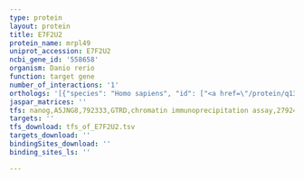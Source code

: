 ```yaml
---
type: protein
layout: protein
title: E7F2U2
protein_name: mrpl49
uniprot_accession: E7F2U2
ncbi_gene_id: '558658'
organism: Danio rerio
function: target gene
number_of_interactions: '1'
orthologs: '[{"species": "Homo sapiens", "id": ["<a href=\"/protein/q13405\">Q13405</a>"]}, {"species": "Mus musculus", "id": ["<a href=\"/protein/q9cq40\">Q9CQ40</a>"]}, {"species": "Rattus norvegicus", "id": ["<a href=\"/protein/q7tp77\">Q7TP77</a>"]}, {"species": "Drosophila melanogaster", "id": ["<a href=\"/protein/q9vyi3\">Q9VYI3</a>"]}, {"species": "Caenorhabditis elegans", "id": ["<a href=\"/protein/q21939\">Q21939</a>"]}]'
jaspar_matrices: ''
tfs: nanog,A5JNG8,792333,GTRD,chromatin immunoprecipitation assay,27924024%5Buid%5D,No
targets: ''
tfs_download: tfs_of_E7F2U2.tsv
targets_download: ''
bindingSites_download: ''
binding_sites_ls: ''

---
```

